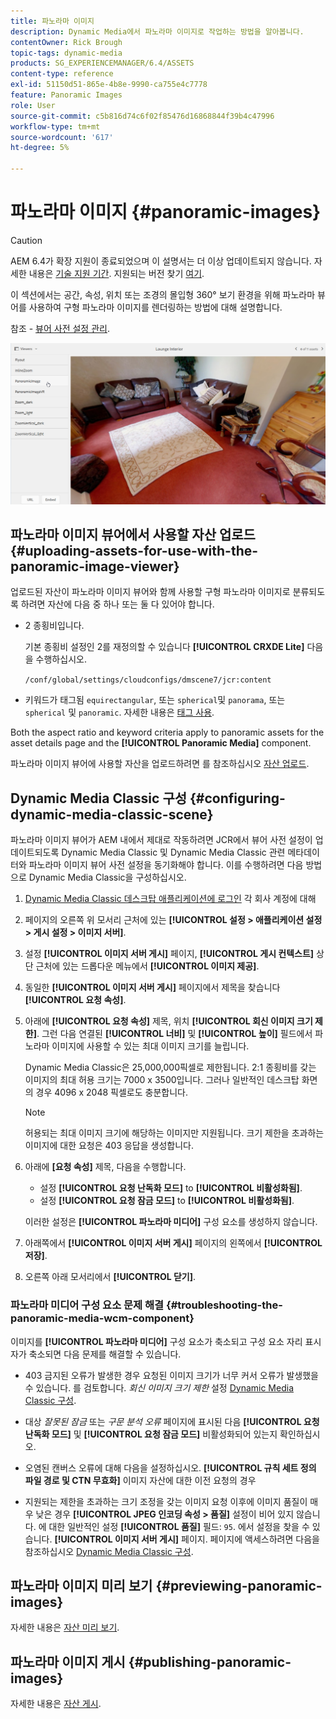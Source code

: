 ```yaml
---
title: 파노라마 이미지
description: Dynamic Media에서 파노라마 이미지로 작업하는 방법을 알아봅니다.
contentOwner: Rick Brough
topic-tags: dynamic-media
products: SG_EXPERIENCEMANAGER/6.4/ASSETS
content-type: reference
exl-id: 51150d51-865e-4b8e-9990-ca755e4c7778
feature: Panoramic Images
role: User
source-git-commit: c5b816d74c6f02f85476d16868844f39b4c47996
workflow-type: tm+mt
source-wordcount: '617'
ht-degree: 5%

---
```


# 파노라마 이미지 {#panoramic-images}

>[!CAUTION]
>
>AEM 6.4가 확장 지원이 종료되었으며 이 설명서는 더 이상 업데이트되지 않습니다. 자세한 내용은 [기술 지원 기간](https://helpx.adobe.com/kr/support/programs/eol-matrix.html). 지원되는 버전 찾기 [여기](https://experienceleague.adobe.com/docs/).

이 섹션에서는 공간, 속성, 위치 또는 조경의 몰입형 360° 보기 환경을 위해 파노라마 뷰어를 사용하여 구형 파노라마 이미지를 렌더링하는 방법에 대해 설명합니다.

참조 - [뷰어 사전 설정 관리](managing-viewer-presets.md).

![panoramic-image2](assets/panoramic-image2.png)

## 파노라마 이미지 뷰어에서 사용할 자산 업로드 {#uploading-assets-for-use-with-the-panoramic-image-viewer}

업로드된 자산이 파노라마 이미지 뷰어와 함께 사용할 구형 파노라마 이미지로 분류되도록 하려면 자산에 다음 중 하나 또는 둘 다 있어야 합니다.

* 2 종횡비입니다.

   기본 종횡비 설정인 2를 재정의할 수 있습니다 **[!UICONTROL CRXDE Lite]** 다음을 수행하십시오.

   `/conf/global/settings/cloudconfigs/dmscene7/jcr:content`

* 키워드가 태그됨 `equirectangular`, 또는 `spherical`및 `panorama`, 또는 `spherical` 및 `panoramic`. 자세한 내용은 [태그 사용](/help/sites-authoring/tags.md).

Both the aspect ratio and keyword criteria apply to panoramic assets for the asset details page and the **[!UICONTROL Panoramic Media]** component.

파노라마 이미지 뷰어에 사용할 자산을 업로드하려면 를 참조하십시오 [자산 업로드](managing-assets-touch-ui.md#uploading-assets).

## Dynamic Media Classic 구성 {#configuring-dynamic-media-classic-scene}

파노라마 이미지 뷰어가 AEM 내에서 제대로 작동하려면 JCR에서 뷰어 사전 설정이 업데이트되도록 Dynamic Media Classic 및 Dynamic Media Classic 관련 메타데이터와 파노라마 이미지 뷰어 사전 설정을 동기화해야 합니다. 이를 수행하려면 다음 방법으로 Dynamic Media Classic을 구성하십시오.

1. [Dynamic Media Classic 데스크탑 애플리케이션에 로그인](https://experienceleague.adobe.com/docs/dynamic-media-classic/using/intro/dynamic-media-classic-desktop-app.html#system-requirements-dmc-app) 각 회사 계정에 대해

1. 페이지의 오른쪽 위 모서리 근처에 있는 **[!UICONTROL 설정 > 애플리케이션 설정 > 게시 설정 > 이미지 서버]**.
1. 설정 **[!UICONTROL 이미지 서버 게시]** 페이지, **[!UICONTROL 게시 컨텍스트]** 상단 근처에 있는 드롭다운 메뉴에서 **[!UICONTROL 이미지 제공]**.

1. 동일한 **[!UICONTROL 이미지 서버 게시]** 페이지에서 제목을 찾습니다 **[!UICONTROL 요청 속성]**.
1. 아래에 **[!UICONTROL 요청 속성]** 제목, 위치 **[!UICONTROL 회신 이미지 크기 제한]**. 그런 다음 연결된 **[!UICONTROL 너비]** 및 **[!UICONTROL 높이]** 필드에서 파노라마 이미지에 사용할 수 있는 최대 이미지 크기를 늘립니다.

   Dynamic Media Classic은 25,000,000픽셀로 제한됩니다. 2:1 종횡비를 갖는 이미지의 최대 허용 크기는 7000 x 3500입니다. 그러나 일반적인 데스크탑 화면의 경우 4096 x 2048 픽셀로도 충분합니다.

   >[!NOTE]
   >
   >허용되는 최대 이미지 크기에 해당하는 이미지만 지원됩니다. 크기 제한을 초과하는 이미지에 대한 요청은 403 응답을 생성합니다.

1. 아래에 **[요청 속성]** 제목, 다음을 수행합니다.

   * 설정 **[!UICONTROL 요청 난독화 모드]** to **[!UICONTROL 비활성화됨]**.
   * 설정 **[!UICONTROL 요청 잠금 모드]** to **[!UICONTROL 비활성화됨]**.

   이러한 설정은 **[!UICONTROL 파노라마 미디어]** 구성 요소를 생성하지 않습니다.

1. 아래쪽에서 **[!UICONTROL 이미지 서버 게시]** 페이지의 왼쪽에서 **[!UICONTROL 저장]**.

1. 오른쪽 아래 모서리에서 **[!UICONTROL 닫기]**.

### 파노라마 미디어 구성 요소 문제 해결 {#troubleshooting-the-panoramic-media-wcm-component}

이미지를 **[!UICONTROL 파노라마 미디어]** 구성 요소가 축소되고 구성 요소 자리 표시자가 축소되면 다음 문제를 해결할 수 있습니다.

* 403 금지된 오류가 발생한 경우 요청된 이미지 크기가 너무 커서 오류가 발생했을 수 있습니다. 를 검토합니다. *회신 이미지 크기 제한* 설정 [Dynamic Media Classic 구성](#configuring-dynamic-media-classic-scene).

* 대상 *잘못된 잠금* 또는 *구문 분석 오류* 페이지에 표시된 다음 **[!UICONTROL 요청 난독화 모드]** 및 **[!UICONTROL 요청 잠금 모드]** 비활성화되어 있는지 확인하십시오.
* 오염된 캔버스 오류에 대해 다음을 설정하십시오. **[!UICONTROL 규칙 세트 정의 파일 경로 및 CTN 무효화]** 이미지 자산에 대한 이전 요청의 경우
* 지원되는 제한을 초과하는 크기 조정을 갖는 이미지 요청 이후에 이미지 품질이 매우 낮은 경우 **[!UICONTROL JPEG 인코딩 속성 > 품질]** 설정이 비어 있지 않습니다. 에 대한 일반적인 설정 **[!UICONTROL 품질]** 필드: `95`. 에서 설정을 찾을 수 있습니다. **[!UICONTROL 이미지 서버 게시]** 페이지. 페이지에 액세스하려면 다음을 참조하십시오 [Dynamic Media Classic 구성](#configuring-dynamic-media-classic-scene).

## 파노라마 이미지 미리 보기 {#previewing-panoramic-images}

자세한 내용은 [자산 미리 보기](previewing-assets.md).

## 파노라마 이미지 게시 {#publishing-panoramic-images}

자세한 내용은 [자산 게시](publishing-dynamicmedia-assets.md).
